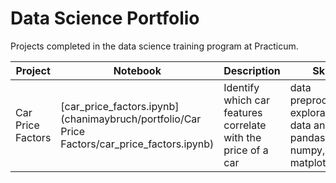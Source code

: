 # Data Science Portfolio 

Projects completed in the data science training program at Practicum.

| Project | Notebook | Description | Skills |
| ---- | ---- | ---- | ---- |
| Car Price Factors | [car_price_factors.ipynb](chanimaybruch/portfolio/Car Price Factors/car_price_factors.ipynb) | Identify which car features correlate with the price of a car | data preprocessing, exploratory data analysis, pandas, numpy, matplotlib  |

